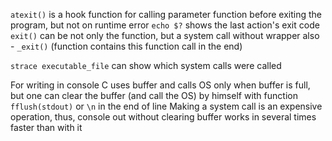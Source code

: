 `atexit()` is a hook function for calling parameter function before exiting the program, but not on
runtime error
`echo $?` shows the last action's exit code
`exit()` can be not only the function, but a system call without wrapper also - `_exit()` (function
contains this function call in the end)

`strace executable_file` can show which system calls were called

For writing in console C uses buffer and calls OS only when buffer is full, but one can clear the
buffer (and call the OS) by himself with function `fflush(stdout)` or `\n` in the end of line
Making a system call is an expensive operation, thus, console out without clearing buffer works in
several times faster than with it
